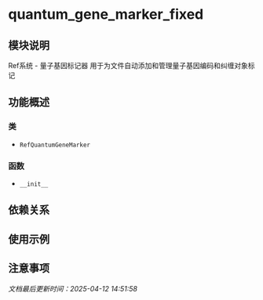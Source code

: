 # quantum_gene_marker_fixed

## 模块说明
Ref系统 - 量子基因标记器
用于为文件自动添加和管理量子基因编码和纠缠对象标记

## 功能概述

### 类

- `RefQuantumGeneMarker`

### 函数

- `__init__`

## 依赖关系

## 使用示例

## 注意事项

*文档最后更新时间：2025-04-12 14:51:58*
